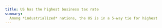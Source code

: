 ```yaml
---
title: US has the highest business tax rate
summary:
  Among *industrialized* nations, the US is in a 5-way tie for highest *statutory* corporate tax rate which is the tax rate before deductions and exemptions are applied. The *effective* rate, which is what businesses actually pay (*i.e.*, after deductions and exemptions are applied), is about average.
---
```

